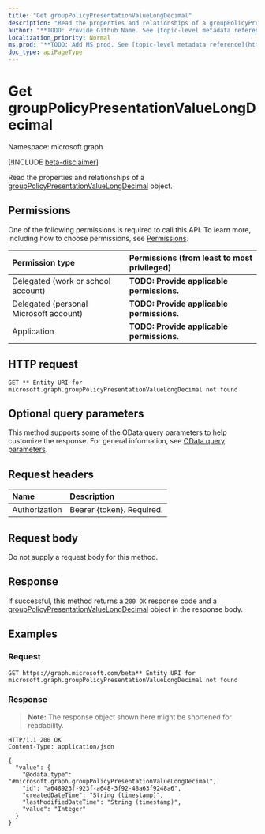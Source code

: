 ```yaml
---
title: "Get groupPolicyPresentationValueLongDecimal"
description: "Read the properties and relationships of a groupPolicyPresentationValueLongDecimal object."
author: "**TODO: Provide Github Name. See [topic-level metadata reference](https://msgo.azurewebsites.net/add/document/guidelines/metadata.html#topic-level-metadata)**"
localization_priority: Normal
ms.prod: "**TODO: Add MS prod. See [topic-level metadata reference](https://msgo.azurewebsites.net/add/document/guidelines/metadata.html#topic-level-metadata)**"
doc_type: apiPageType
---
```


# Get groupPolicyPresentationValueLongDecimal
Namespace: microsoft.graph

[!INCLUDE [beta-disclaimer](../../includes/beta-disclaimer.md)]

Read the properties and relationships of a [groupPolicyPresentationValueLongDecimal](../resources/grouppolicypresentationvaluelongdecimal.md) object.

## Permissions
One of the following permissions is required to call this API. To learn more, including how to choose permissions, see [Permissions](/graph/permissions-reference).

|Permission type|Permissions (from least to most privileged)|
|:---|:---|
|Delegated (work or school account)|**TODO: Provide applicable permissions.**|
|Delegated (personal Microsoft account)|**TODO: Provide applicable permissions.**|
|Application|**TODO: Provide applicable permissions.**|

## HTTP request

<!-- {
  "blockType": "ignored"
}
-->
``` http
GET ** Entity URI for microsoft.graph.groupPolicyPresentationValueLongDecimal not found
```

## Optional query parameters
This method supports some of the OData query parameters to help customize the response. For general information, see [OData query parameters](/graph/query-parameters).

## Request headers
|Name|Description|
|:---|:---|
|Authorization|Bearer {token}. Required.|

## Request body
Do not supply a request body for this method.

## Response

If successful, this method returns a `200 OK` response code and a [groupPolicyPresentationValueLongDecimal](../resources/grouppolicypresentationvaluelongdecimal.md) object in the response body.

## Examples

### Request
<!-- {
  "blockType": "request",
  "name": "get_grouppolicypresentationvaluelongdecimal"
}
-->
``` http
GET https://graph.microsoft.com/beta** Entity URI for microsoft.graph.groupPolicyPresentationValueLongDecimal not found
```


### Response
>**Note:** The response object shown here might be shortened for readability.
<!-- {
  "blockType": "response",
  "truncated": true,
  "@odata.type": "microsoft.graph.groupPolicyPresentationValueLongDecimal"
}
-->
``` http
HTTP/1.1 200 OK
Content-Type: application/json

{
  "value": {
    "@odata.type": "#microsoft.graph.groupPolicyPresentationValueLongDecimal",
    "id": "a648923f-923f-a648-3f92-48a63f9248a6",
    "createdDateTime": "String (timestamp)",
    "lastModifiedDateTime": "String (timestamp)",
    "value": "Integer"
  }
}
```

